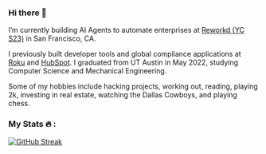 ### Hi there 👋

I’m currently building AI Agents to automate enterprises at [Reworkd (YC S23)](https://reworkd.ai/) in San Francisco, CA.

I previously built developer tools and global compliance applications at [Roku](https://www.roku.com/) and [HubSpot](https://www.hubspot.com/). I graduated from UT Austin in May 2022, studying Computer Science and Mechanical Engineering.

Some of my hobbies include hacking projects, working out, reading, playing 2k, investing in real estate, watching the Dallas Cowboys, and playing chess.

### My Stats 🔥 :
[![GitHub Streak](https://streak-stats.demolab.com?user=shahrishabh7&mode=weekly)](https://git.io/streak-stats)
